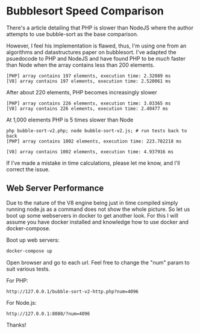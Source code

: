 # Bubblesort Speed Comparison
There's a article detailing that PHP is slower than NodeJS where the author
attempts to use bubble-sort as the base comparison.

However, I feel his implementation is flawed, thus, I'm using one from an
algorithms and datastructures paper on bubblesort. I've adapted the psuedocode
to PHP and NodeJS and have found PHP to be *much* faster than Node when the
array contains less than 200 elements.

    [PHP] array contains 197 elements, execution time: 2.32089 ms
    [V8] array contains 197 elements, execution time: 2.520061 ms

After about 220 elements, PHP becomes increasingly slower

    [PHP] array contains 226 elements, execution time: 3.03365 ms
    [V8] array contains 226 elements, execution time: 2.40477 ms

At 1,000 elements PHP is 5 times slower than Node

    php bubble-sort-v2.php; node bubble-sort-v2.js; # run tests back to back
    [PHP] array contains 1002 elements, execution time: 223.782218 ms

    [V8] array contains 1002 elements, execution time: 4.937916 ms

If I've made a mistake in time calculations, please let me know, and I'll
correct the issue.


## Web Server Performance

Due to the nature of the V8 engine being just in time compiled simply running node.js as a command does not show the
whole picture. So let us boot up some webservers in docker to get another look. For this I will assume you have docker
installed and knowledge how to use docker and docker-compose.

Boot up web servers:

```bash
docker-compose up 
```

Open browser and go to each url. Feel free to change the "num" param to suit various tests.

For PHP:

```
http://127.0.0.1/bubble-sort-v2-http.php?num=4096
```

For Node.js:
```
http://127.0.0.1:8080/?num=4096
```


Thanks!